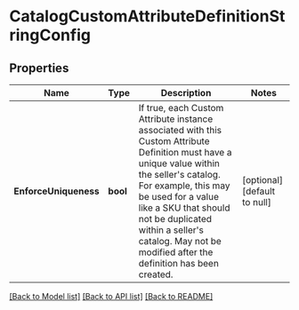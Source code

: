 # CatalogCustomAttributeDefinitionStringConfig

## Properties
Name | Type | Description | Notes
------------ | ------------- | ------------- | -------------
**EnforceUniqueness** | **bool** | If true, each Custom Attribute instance associated with this Custom Attribute Definition must have a unique value within the seller&#x27;s catalog. For example, this may be used for a value like a SKU that should not be duplicated within a seller&#x27;s catalog. May not be modified after the definition has been created. | [optional] [default to null]

[[Back to Model list]](../README.md#documentation-for-models) [[Back to API list]](../README.md#documentation-for-api-endpoints) [[Back to README]](../README.md)

